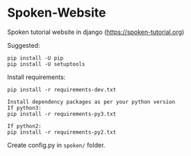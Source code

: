 Spoken-Website
==============

Spoken tutorial website in django (https://spoken-tutorial.org)


Suggested:
```
pip install -U pip
pip install -U setuptools
```
Install requirements:
```
pip install -r requirements-dev.txt

Install dependency packages as per your python version
If python3:
pip install -r requirements-py3.txt

If python2:
pip install -r requirements-py2.txt
```

Create config.py in `spoken/` folder.

